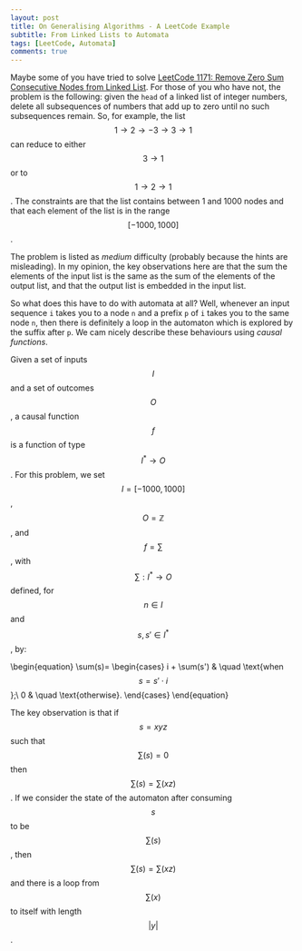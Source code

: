 ```yaml
---
layout: post
title: On Generalising Algorithms - A LeetCode Example
subtitle: From Linked Lists to Automata
tags: [LeetCode, Automata]
comments: true
---
```

Maybe some of you have tried to solve [LeetCode 1171: Remove Zero Sum Consecutive Nodes from Linked List](https://leetcode.com/problems/remove-zero-sum-consecutive-nodes-from-linked-list/). For those of you who have not, the problem is the following: given the `head` of a linked list of integer numbers, delete all subsequences of numbers that add up to zero until no such subsequences remain. So, for example, the list 
$$1\rightarrow 2 \rightarrow -3 \rightarrow 3 \rightarrow 1 $$ can reduce to either $$3\rightarrow 1$$ or to $$1\rightarrow 2 \rightarrow 1$$. The constraints are that the list contains between 1 and 1000 nodes and that each element of the list is in the range $$[-1000, 1000]$$.

The problem is listed as *medium* difficulty (probably because the hints are misleading). In my opinion, the key observations here are that the sum the elements of the input list is the same as the sum of the elements of the output list, and that the output list is embedded in the input list. 

So what does this have to do with automata at all? Well, whenever an input sequence `i` takes you to a node `n` and a prefix `p` of `i` takes you to the same node `n`, then there is definitely a loop in the automaton which is explored by  the suffix after `p`. We cam nicely describe these behaviours using *causal functions*. 

Given a set of inputs $$I$$ and a set of outcomes $$O$$, a causal function $$f$$ is a function of type $$I^*\rightarrow O$$. For this problem, we set $$I=[-1000, 1000]$$, $$O=\mathbb{Z}$$, and $$f=\sum$$, with $$\sum: I^*\rightarrow O$$ defined, for $$n \in I$$ and $$s,s' \in I^*$$, by: 

\begin{equation}
\sum(s)=
\begin{cases}
i + \sum(s') & \quad \text{when $$s = s'\cdot i$$};\\ 
0 & \quad \text{otherwise}.
\end{cases}
\end{equation}

The key observation is that if $$s=xyz$$ such that $$\sum(s)=0$$ then $$\sum(s) = \sum(xz)$$. If we consider the state of the automaton after consuming $$s$$ to be $$\sum(s)$$, then $$\sum(s) = \sum(xz)$$ and there is a loop from $$\sum(x)$$ to itself with length $$|y|$$.
